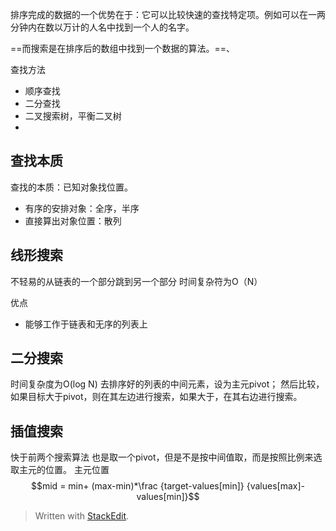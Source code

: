 排序完成的数据的一个优势在于：它可以比较快速的查找特定项。例如可以在一两分钟内在数以万计的人名中找到一个人的名字。

==而搜索是在排序后的数组中找到一个数据的算法。==、

查找方法
- 顺序查找
- 二分查找
- 二叉搜索树，平衡二叉树
- 
## 查找本质
查找的本质：已知对象找位置。
 - 有序的安排对象：全序，半序
 - 直接算出对象位置：散列
## 线形搜索
不轻易的从链表的一个部分跳到另一个部分
时间复杂符为O（N）


优点
- 能够工作于链表和无序的列表上
## 二分搜索
时间复杂度为O(log N) 
去排序好的列表的中间元素，设为主元pivot；
然后比较，如果目标大于pivot，则在其左边进行搜索，如果大于，在其右边进行搜索。
## 插值搜索
快于前两个搜索算法
也是取一个pivot，但是不是按中间值取，而是按照比例来选取主元的位置。
主元位置 $$mid = min+ (max-min)*\frac {target-values[min]} {values[max]-values[min]}$$




> Written with [StackEdit](https://stackedit.io/).
<!--stackedit_data:
eyJoaXN0b3J5IjpbLTQ5MzM1Mzc4MiwtMzM4NDQ2MDM2LC0zMj
M4MDE3MTksMTA3NjUwNDA1M119
-->